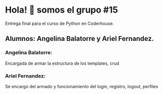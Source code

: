 # Hola! :wave: somos el grupo #15

Entrega final para el curso de Python en Coderhouse.

## Alumnos: Angelina Balatorre y Ariel Fernandez.

### Angelina Balatorre: 

Encargada de armar la estructura de los templates, crud

### Ariel Fernandez: 

Se encargo del armado y funcionamiento del login, registro, logout, perfiles

